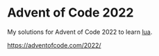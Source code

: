 # Advent of Code 2022

My solutions for Advent of Code 2022 to learn [lua](https://www.lua.org/).

https://adventofcode.com/2022/
